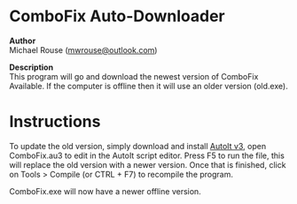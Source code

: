 ComboFix Auto-Downloader
===

<b>Author</b><br/>
Michael Rouse (mwrouse@outlook.com)

<b>Description</b><br/>
This program will go and download the newest version of ComboFix Available. If the computer is offline then it will use an older version (old.exe).

# Instructions
To update the old version, simply download and install <a href="https://www.autoitscript.com/site/autoit">AutoIt v3</a>, open ComboFix.au3 to edit in the AutoIt script editor. Press F5 to run the file, this will replace the old version with a newer version. Once that is finished, click on Tools > Compile (or CTRL + F7) to recompile the program.

ComboFix.exe will now have a newer offline version.
